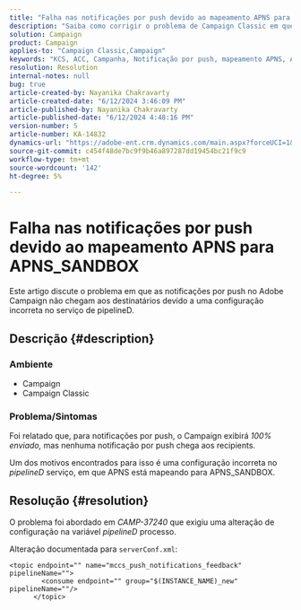 ```yaml
---
title: "Falha nas notificações por push devido ao mapeamento APNS para APNS_SANDBOX"
description: "Saiba como corrigir o problema de Campaign Classic em que as notificações por push são 100% enviadas, mas nenhuma notificação por push chega aos destinatários."
solution: Campaign
product: Campaign
applies-to: "Campaign Classic,Campaign"
keywords: "KCS, ACC, Campanha, Notificação por push, mapeamento APNS, APNS_SANDBOX"
resolution: Resolution
internal-notes: null
bug: true
article-created-by: Nayanika Chakravarty
article-created-date: "6/12/2024 3:46:09 PM"
article-published-by: Nayanika Chakravarty
article-published-date: "6/12/2024 4:48:16 PM"
version-number: 5
article-number: KA-14832
dynamics-url: "https://adobe-ent.crm.dynamics.com/main.aspx?forceUCI=1&pagetype=entityrecord&etn=knowledgearticle&id=c37bbfdf-d228-ef11-840b-0022480a40c2"
source-git-commit: c454f48de7bc9f9b46a897287dd19454bc21f9c9
workflow-type: tm+mt
source-wordcount: '142'
ht-degree: 5%

---
```


# Falha nas notificações por push devido ao mapeamento APNS para APNS_SANDBOX


Este artigo discute o problema em que as notificações por push no Adobe Campaign não chegam aos destinatários devido a uma configuração incorreta no serviço de pipelineD.

## Descrição {#description}


### <b>Ambiente</b>

- Campaign
- Campaign Classic




### <b>Problema/Sintomas</b>

Foi relatado que, para notificações por push, o Campaign exibirá *100% enviado,* mas nenhuma notificação por push chega aos recipients.

Um dos motivos encontrados para isso é uma configuração incorreta no *pipelineD* serviço, em que APNS está mapeando para APNS_SANDBOX.


## Resolução {#resolution}


O problema foi abordado em *CAMP-37240* que exigiu uma alteração de configuração na variável *pipelineD* processo.

Alteração documentada para `serverConf.xml`:


```
<topic endpoint="" name="mccs_push_notifications_feedback" pipelineName="">
        <consume endpoint="" group="$(INSTANCE_NAME)_new" pipelineName=""/>
      </topic>
```

